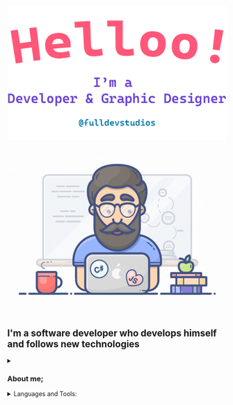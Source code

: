 <div align="center">
  <img alt="Hello, I'm Ebubekir. I do open-source!" src="./assets/gh-readme-header.png" />
  <img alt="GIF video" src="./assets/tenor.gif" />
</div>

<br />

<h2>I'm a software developer who develops himself and follows new technologies</h2>

<details>	
  <summary><b><h3>About me;</h3></b></summary>
  
- 💼 FrontEnd Engineer
- <img alt="GIF video" src="https://camo.githubusercontent.com/63371d36886ee658f5a97401f393e1ab1684b2fd3de674b8f5efc7d410b2a3d0/68747470733a2f2f6d656469612e67697068792e636f6d2f6d656469612f57556c706c634d704f43456d5447427442572f67697068792e676966" height="15px"/> I love writing code
- 💬 Ask me about anything to fulldevstudios@gmail.com

- LinkedIn : https://www.linkedin.com/in/ebubekir-nazli-13esn/<a href="https://www.linkedin.com/in/ebubekir-nazli-13esn/"><img align="left" alt="FullDEV Studios | LinkedIn" width="15px" src="https://th.bing.com/th/id/R.c6e65d793756fdfc3e624c0d8294b3de?rik=x8ZxlZMw%2ff9SFw&riu=http%3a%2f%2fpngimg.com%2fuploads%2flinkedIn%2flinkedIn_PNG32.png&ehk=GIhs4LNu8TECR%2fJaT7p%2fw1VVVI10%2faqqVVai3oR0qFo%3d&risl=&pid=ImgRaw&r=0" /></a>
- To be able to see my designs ;
- Dribbble : https://dribbble.com/devebu<a href="https://dribbble.com/devebu"><img src="assets/dribbble-logo.png" align="left" alt="FullDEV Studios | Dribbble" width="15px" />
</a>
</details>

<details>	
  <summary>Languages and Tools:</summary><br>
  <p align="left">
  
  <a href="https://www.w3schools.com/c/index.php" target="_blank" rel="noreferrer">
    <img src="https://www.britefish.net/wp-content/uploads/2019/07/logo-c-1.png" alt="c dili" width="40" height="40" />
  </a>
  <a href="https://www.w3schools.com/cpp/default.asp" target="_blank" rel="noreferrer">
    <img src="assets/c++.svg" alt="c++ dili" width="40" height="40" />
  </a>
  <a href="https://www.w3schools.com/cs/" target="_blank" rel="noreferrer">
    <img src="https://raw.githubusercontent.com/devicons/devicon/master/icons/csharp/csharp-original.svg" alt="csharp" width="40" height="40" />
  </a>
  <a href="https://www.java.com" target="_blank" rel="noreferrer">
    <img src="https://raw.githubusercontent.com/devicons/devicon/master/icons/java/java-original.svg" alt="java" width="40" height="40" />
  </a>
   <a href="https://www.python.org" target="_blank" rel="noreferrer">
    <img src="https://raw.githubusercontent.com/devicons/devicon/master/icons/python/python-original.svg" alt="python" width="40" height="40" />
  </a>
    <a href="https://www.w3.org/html/" target="_blank" rel="noreferrer">
    <img src="https://raw.githubusercontent.com/devicons/devicon/master/icons/html5/html5-original-wordmark.svg" alt="html5" width="40" height="40" />
  </a>
  <a href="https://www.w3schools.com/css/default.asp" target="_blank" rel="noreferrer">
    <img src="assets/css.jpg" alt="css" width="40" height="40" />
  </a>
  <a href="https://www.w3schools.com/js/default.asp" target="_blank" rel="noreferrer">
    <img src="assets/js.png" alt="JavaScript" width="40" height="40" />
  </a>
  <a href="https://www.w3schools.com/bootstrap5/index.php" target="_blank" rel="noreferrer">
    <img src="assets/bootstrap.svg" alt="bootstrap" width="40" height="40" />
  </a>
  <a href="https://www.w3schools.com/jquery/default.asp" target="_blank" rel="noreferrer">
    <img src="assets/jquery.jpg" alt="bootstrap" width="40" height="40" />
  </a>
  <a href="https://dotnet.microsoft.com/" target="_blank" rel="noreferrer">
    <img src="https://raw.githubusercontent.com/devicons/devicon/master/icons/dot-net/dot-net-original-wordmark.svg" alt="dotnet" width="40" height="40" />
  </a>
  <a href="https://git-scm.com/" target="_blank" rel="noreferrer">
    <img src="https://www.vectorlogo.zone/logos/git-scm/git-scm-icon.svg" alt="git" width="40" height="40" />
  </a>
  <a href="https://www.microsoft.com/en-us/sql-server" target="_blank" rel="noreferrer">
    <img src="https://www.svgrepo.com/show/303229/microsoft-sql-server-logo.svg" alt="mssql" width="40" height="40" />
  </a>
  <a href="https://www.mysql.com/" target="_blank" rel="noreferrer">
    <img src="https://raw.githubusercontent.com/devicons/devicon/master/icons/mysql/mysql-original-wordmark.svg" alt="mysql" width="40" height="40" />
  </a>
  <a href="https://www.w3schools.com/php/default.asp" target="_blank" rel="noreferrer">
    <img src="assets/php.png" alt="php" width="40" height="40" />
  </a>
</p>
</details>